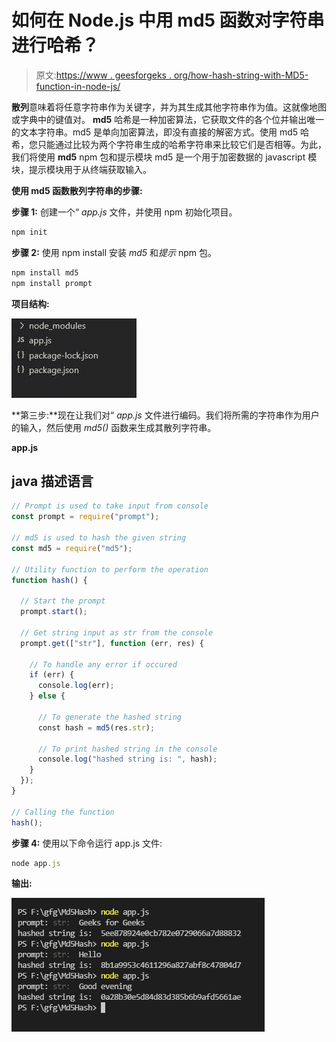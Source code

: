 # 如何在 Node.js 中用 md5 函数对字符串进行哈希？

> 原文:[https://www . geesforgeks . org/how-hash-string-with-MD5-function-in-node-js/](https://www.geeksforgeeks.org/how-to-hash-string-with-md5-function-in-node-js/)

**散列**意味着将任意字符串作为关键字，并为其生成其他字符串作为值。这就像地图或字典中的键值对。 **md5** 哈希是一种加密算法，它获取文件的各个位并输出唯一的文本字符串。md5 是单向加密算法，即没有直接的解密方式。使用 md5 哈希，您只能通过比较为两个字符串生成的哈希字符串来比较它们是否相等。为此，我们将使用 **md5** npm 包和提示模块 md5 是一个用于加密数据的 javascript 模块，提示模块用于从终端获取输入。

**使用 md5 函数散列字符串的步骤:**

**步骤 1:** 创建一个“ *app.js* 文件，并使用 npm 初始化项目。

```js
npm init
```

**步骤 2:** 使用 npm install 安装 *md5* 和*提示* npm 包。

```js
npm install md5
npm install prompt
```

**项目结构:**

![](img/1244071d22bac3d01e2f4a9197193e50.png)

**第三步:**现在让我们对“ *app.js* 文件进行编码。我们将所需的字符串作为用户的输入，然后使用 *md5()* 函数来生成其散列字符串。

**app.js**

## java 描述语言

```js
// Prompt is used to take input from console
const prompt = require("prompt");

// md5 is used to hash the given string
const md5 = require("md5");

// Utility function to perform the operation
function hash() {

  // Start the prompt
  prompt.start();

  // Get string input as str from the console
  prompt.get(["str"], function (err, res) {

    // To handle any error if occured
    if (err) {
      console.log(err);
    } else {

      // To generate the hashed string
      const hash = md5(res.str);

      // To print hashed string in the console
      console.log("hashed string is: ", hash);
    }
  });
}

// Calling the function
hash();
```

**步骤 4:** 使用以下命令运行 app.js 文件:

```js
node app.js
```

**输出:**

![](img/1ad96c95a6719557fe020c2326bbd8d1.png)